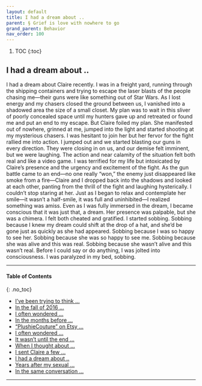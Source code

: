 ```yaml
---
layout: default
title: I had a dream about ..     
parent: § Grief is love with nowhere to go
grand_parent: Behavior
nav_order: 100 
---
```

<style>
.dont-break-out {
  /* These are technically the same, but use both */
  overflow-wrap: break-word;
  word-wrap: break-word;

     -ms-word-break: break-all;
  /* This is the dangerous one in WebKit, as it breaks things wherever */
  word-break: break-all;
  /* Instead use this non-standard one: */
  word-break: break-word;
}

.youtube-container {
    position: relative;
    width: 100%;
    height: 0;
    padding-bottom: 56.25%;
}
.youtube-video {
    position: absolute;
    top: 0;
    left: 0;
    width: 100%;
    height: 100%;
}

</style>

<div class="dont-break-out" markdown="1">

1. TOC
{:toc}

## I had a dream about .. 

I had a dream about Claire recently. I was in a freight yard, running through the shipping containers and trying to escape the laser blasts of the people chasing me—their guns were like something out of Star Wars. As I lost energy and my chasers closed the ground between us, I vanished into a shadowed area the size of a small closet. My plan was to wait in this sliver of poorly concealed space until my hunters gave up and retreated or found me and put an end to my escape. But Claire foiled my plan. She manifested out of nowhere, grinned at me, jumped into the light and started shooting at my mysterious chasers. I was hesitant to join her but her fervor for the fight rallied me into action. I jumped out and we started blasting our guns in every direction. They were closing in on us, and our demise felt imminent, but we were laughing. The action and near calamity of the situation felt both real and like a video game. I was terrified for my life but intoxicated by Claire’s presence and the urgency and excitement of the fight. As the gun battle came to an end—no one really “won,” the enemy just disappeared like smoke from a fire—Claire and I dropped back into the shadows and looked at each other, panting from the thrill of the fight and laughing hysterically. I couldn’t stop staring at her. Just as I began to relax and contemplate her smile—it wasn’t a half-smile, it was full and uninhibited—I realized something was amiss. Even as I was fully immersed in the dream, I became conscious that it was just that, a dream. Her presence was palpable, but she was a chimera. I felt both cheated and gratified. I started sobbing. Sobbing because I knew my dream could shift at the drop of a hat, and she’d be gone just as quickly as she had appeared. Sobbing because I was so happy to see her. Sobbing because she was so happy to see me. Sobbing because she was alive and this was real. Sobbing because she wasn’t alive and this wasn’t real. Before I could say or do anything, I was jolted into consciousness. I was paralyzed in my bed, sobbing.

***

#### Table of Contents
{: .no_toc}

<ul><li> <a href="/docs/behavior/grief-is-love-with-nowhere-to-go-1/">I’ve been trying to think ...</a></li><li> <a href="/docs/behavior/grief-is-love-with-nowhere-to-go-2/">In the fall of 2016 ...</a></li><li> <a href="/docs/behavior/grief-is-love-with-nowhere-to-go-3/">I often wondered ...</a></li><li> <a href="/docs/behavior/grief-is-love-with-nowhere-to-go-4/">In the months before ...</a></li><li> <a href="/docs/behavior/grief-is-love-with-nowhere-to-go-5/">“PlushieCouture” on Etsy ...</a></li><li> <a href="/docs/behavior/grief-is-love-with-nowhere-to-go-6/">I often wondered ...</a></li><li> <a href="/docs/behavior/grief-is-love-with-nowhere-to-go-7/">It wasn’t until the end ...</a></li><li> <a href="/docs/behavior/grief-is-love-with-nowhere-to-go-8/">When I thought about ...</a></li><li> <a href="/docs/behavior/grief-is-love-with-nowhere-to-go-9/">I sent Claire a few ...</a></li><li> <a href="/docs/behavior/grief-is-love-with-nowhere-to-go-10/">I had a dream about ..</a></li><li> <a href="/docs/behavior/grief-is-love-with-nowhere-to-go-11/">Years after my sexual ...</a></li><li> <a href="/docs/behavior/grief-is-love-with-nowhere-to-go-12/">In the same conversation ...</a></li></ul>

***

</div>
